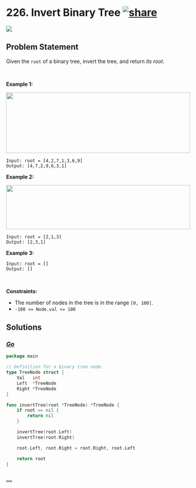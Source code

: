# 226. Invert Binary Tree [![share]](https://leetcode.com/problems/invert-binary-tree/)

![][easy]

## Problem Statement

<p>Given the <code>root</code> of a binary tree, invert the tree, and return <em>its root</em>.</p>
<p> </p>
<p><strong class="example">Example 1:</strong></p>
<img alt="" src="https://assets.leetcode.com/uploads/2021/03/14/invert1-tree.jpg" style="width: 500px; height: 165px;"/>

```
Input: root = [4,2,7,1,3,6,9]
Output: [4,7,2,9,6,3,1]
```

<p><strong class="example">Example 2:</strong></p>
<img alt="" src="https://assets.leetcode.com/uploads/2021/03/14/invert2-tree.jpg" style="width: 500px; height: 120px;"/>

```
Input: root = [2,1,3]
Output: [2,3,1]
```

<p><strong class="example">Example 3:</strong></p>

```
Input: root = []
Output: []
```

<p> </p>
<p><strong>Constraints:</strong></p>
<ul>
<li>The number of nodes in the tree is in the range <code>[0, 100]</code>.</li>
<li><code>-100 &lt;= Node.val &lt;= 100</code></li>
</ul>

## Solutions

### [_Go_](invert_binary_tree.go)

```go [Go]
package main

// Definition for a binary tree node.
type TreeNode struct {
	Val   int
	Left  *TreeNode
	Right *TreeNode
}

func invertTree(root *TreeNode) *TreeNode {
	if root == nil {
		return nil
	}

	invertTree(root.Left)
	invertTree(root.Right)

	root.Left, root.Right = root.Right, root.Left

	return root
}

```

### [_..._]()

```

```

<!----------------------------------{ link }--------------------------------->

[share]: https://graph.org/file/3ea5234dda646b71c574a.png
[easy]: https://img.shields.io/badge/Difficulty-Easy-bright.svg
[medium]: https://img.shields.io/badge/Difficulty-Medium-yellow.svg
[hard]: https://img.shields.io/badge/Difficulty-Hard-red.svg
